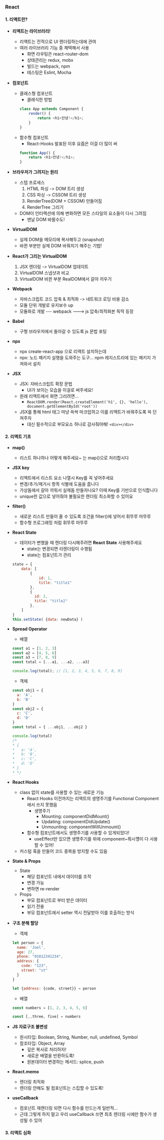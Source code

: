### React

#### 1. 리액트란?
- **리액트는 라이브러리!**
  - 리액트는 전적으로 UI 렌더링하는데에 관여
  - 여러 라이브러리 기능 중 채택해서 사용
    - 화면 라우팅은 react-router-dom
    - 상태관리는 redux, mobx
    - 빌드는 webpack, npm
    - 테스팅은 Eslint, Mocha

- **컴포넌트**
  - 클래스형 컴포넌트
    - 클래식한 방법
    ```js
    class App extends Component {
        render() {
            return <h1>안녕!</h1>;
        }
    }
    ```
  - 함수형 컴포넌트
    - React-Hooks 발표된 이후 요즘은 이걸 더 많이 써
    ```js
    function App() {
        return <h1>안녕!</h1>;
    }
    ```

- **브라우저가 그려지는 원리**
  - 스텝 프로세스
    1. HTML 파싱 -> DOM 트리 생성
    2. CSS 파싱 -> CSSOM 트리 생성
    3. RenderTree(DOM + CSSOM) 만들어짐
    4. RenderTree 그리기
  - DOM이 인터랙션에 의해 변화하면 모든 스타일의 요소들이 다시 그려짐
    - 맨날 DOM 바뀔수도!

- **VirtualDOM**
  - 실제 DOM을 메모리에 복사해두고 (snapshot)
  - 바뀐 부분만 실제 DOM 바꿔치기 해주는 기법!

- **React가 그리는 VirtualDOM**
  1. JSX 렌더링 -> VirtualDOM 업데이트
  2. VirtualDOM 스냅샷과 비교
  3. VirtualDOM 바뀐 부분 RealDOM에서 갈아 끼우기

- **Webpack**
  - 자바스크립트 코드 압축 & 최적화 -> 네트워크 로딩 비용 감소
  - 모듈 단위 개발로 유지보수 up
  - 모듈화로 개발 --- webpack ---> js 압축/최적화본 뚝딱 등장

- **Babel**
  - 구형 브라우저에서 돌아갈 수 있도록 js 문법 포팅

- **npx**
  - npx create-react-app 으로 리액트 설치하는데
  - npx: 노드 패키지 실행을 도와주는 도구... npm 레지스트리에 있는 패키지 가져와서 설치

- **JSX**
  - JSX: 자바스크립트 확장 문법
    - UI가 보이는 모습을 이걸로 써주세요!
  - 원래 리액트에서 화면 그리려면...
    - `ReactDOM.render(React.createElement('h1', {}, 'hello'), document.getElementById('root'))`
  - JSX를 통해 html 태그 마냥 쓱싹 마크업하고 이를 리액트가 바꿔주도록 쓱 던져주자
    - 대신 필수적으로 부모요소 하나로 감사줘야해! `<div></div>`

#### 2. 리액트 기초
- **map()**
  - 리스트 하나하나 어떻게 해주세요~ 는 map()으로 처리합시다

- **JSX key**
  - 리액트에서 리스트 요소 나열시 Key를 꼭 넣어주세요
  - 변경/추가/제거시 항목 식별에 도움을 줍니다
  - 가상돔에서 갈아 끼워서 실제돔 만들자나요? 이때 Key를 기반으로 인식합니다
  - unique한 값으로 넣어줘야 불필요한 렌더링 최소화할 수 있어요

- **filter()**
  - 새로운 리스트 만들어 줄 수 있도록 조건을 filter()에 넣어서 휘뚜루 마뚜루
  - 함수형 프로그래밍 처럼 휘뚜루 마뚜루

- **React State**
  - 데이터가 변했을 때 렌더링 다시해주려면 **React State** 사용해주세요
    - state는 변경되면 리렌더링이 수행됨
    - state는 컴포넌트가 관리
  ```js
  state = {
      data: [
          {
              id: 1,
              title: "title1"
          },
          {
            id: 2,
            title: "title2"
          },
      ]
  }
  this.setState( {data: newData} )
  ```

- **Spread Operator**
  - 배열
  ```js
  const a1 = [1, 2, 3]
  const a2 = [4, 5, 6]
  const a3 = [7, 8, 9]
  const total = [...a1, ...a2, ...a3]
  
  console.log(total); // [1, 2, 3, 4, 5, 6, 7, 8, 9]
  ```
  - 객체
  ```js
  const obj1 = {
    a: 'A',
    b: 'B'
  }
  const obj2 = {
    c: 'C',
    d: 'D'
  }
  const total = { ...obj1, ...obj2 }
  
  console.log(total) 
  /*
  * {
  *   a: 'A',
  *   b: 'B',
  *   c: 'C',
  *   d: 'D'
  * }
  * */
  ```

- **React Hooks**
  - class 없이 state를 사용할 수 있는 새로운 기능
    - React Hooks 이전까지는 리액트의 생명주기를 Functional Component에서 쓰지 못했음
      - 생명주기
        - Mounting: componentDidMount()
        - Updating: componentDidUpdate()
        - Unmounting: componentWillUnmount()
    - 함수형 컴포넌트에서도 생명주기를 사용할 수 있게되었다!
      - useEffect만 있으면 생명주기를 위에 component~뭐시꺵이 다 사용할 수 있어!
  - 커스텀 훅을 만들어 코드 중복을 방지할 수도 있음

- **State & Props**
  - State
    - 해당 컴포넌트 내에서 데이터를 조작
    - 변경 가능
    - 변하면 re-render
  - Props
    - 부모 컴포넌트로 부터 받은 데이터
    - 읽기 전용
    - 부모 컴포넌트에서 setter 역시 전달받아 이를 호출하는 방식

- **구조 분해 할당**
  - 객체
  ```js
  let person = {
    name: 'Joel',
    age: 27,
    phone: "01012341234",
    address: {
      code: "123",
      street: "st"
    }
  }
  
  let {address: {code, street}} = person
  ```
  - 배열
  ```js
  const numbers = [1, 2, 3, 4, 5, 6]
  
  const [,,three, five] = numbers
  ```

- **JS 자료구조 불변성**
  - 원시타입: Boolean, String, Number, null, undefined, Symbol
  - 참조타입: Object, Array
    - 깊은 복사로 처리하자!
    - 새로운 배열을 반환하도록!
    - 원본데이터 변경하는 메서드: splice, push

- **React.memo**
  - 렌더링 최적화
  - 렌더링 안해도 될 컴포넌트는 스킵할 수 있도록!

- **useCallback**
  - 컴포넌트 재렌더링 되면 다시 함수를 만드는게 일반적...
  - 근데 그렇게 하지 말고 우리 useCallback 쓰면 최초 렌더링 시에만 함수가 생성될 수 있어

#### 3. 리액트 심화
